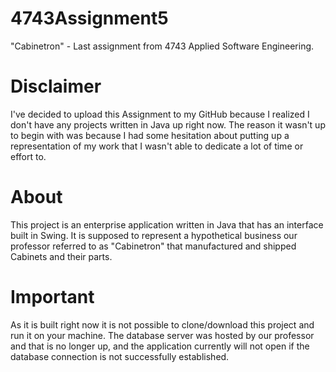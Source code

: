 # 4743Assignment5
"Cabinetron" - Last assignment from 4743 Applied Software Engineering.

# Disclaimer
I've decided to upload this Assignment to my GitHub because I realized I don't have any projects written in Java up right now.
The reason it wasn't up to begin with was because I had some hesitation about putting up a representation of my work
that I wasn't able to dedicate a lot of time or effort to.

# About
This project is an enterprise application written in Java that has an interface built in Swing. It is supposed to represent a
hypothetical business our professor referred to as "Cabinetron" that manufactured and shipped Cabinets and their parts.

# Important
As it is built right now it is not possible to clone/download this project and run it on your machine.  The database server was
hosted by our professor and that is no longer up, and the application currently will not open if the database connection is not
successfully established.




